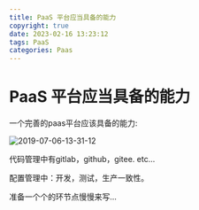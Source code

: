 ```yaml
---
title: PaaS 平台应当具备的能力
copyright: true
date: 2023-02-16 13:23:12
tags: PaaS
categories: Paas
---
```


# PaaS 平台应当具备的能力

一个完善的paas平台应该具备的能力:

![2019-07-06-13-31-12](/images/qiniu/2019-07-06-13-31-12.png)

代码管理中有gitlab，github，gitee. etc...

配置管理中：开发，测试，生产一致性。


<!--more-->

准备一个个的环节点慢慢来写...

